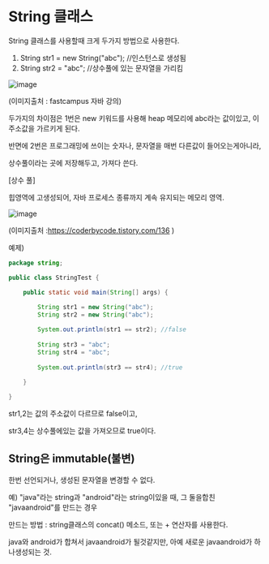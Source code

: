 # String 클래스

String 클래스를 사용할때 크게 두가지 방법으로 사용한다.
1. String str1 = new String("abc"); //인스턴스로 생성됨
2. String str2 = "abc"; //상수풀에 있는 문자열을 가리킴

![image](https://user-images.githubusercontent.com/85108615/190542122-8b0a5adf-52d2-44fc-8dca-2aa682cb3d12.png)

(이미지출처 : fastcampus 자바 강의)

두가지의 차이점은 1번은 new 키워드를 사용해 heap 메모리에 abc라는 값이있고, 이 주소값을 가르키게 된다.

반면에 2번은 프로그래밍에 쓰이는 숫자나, 문자열을 매번 다른값이 들어오는게아니라,

상수풀이라는 곳에 저장해두고, 가져다 쓴다. 

[상수 풀]

힙영역에 고생성되어, 자바 프로세스 종류까지 계속 유지되는 메모리 영역.

![image](https://user-images.githubusercontent.com/85108615/190543806-cc9d60fb-bd12-404d-bf92-bf8a3f582932.png)

(이미지출처 :https://coderbycode.tistory.com/136 )


예제) 
```java
package string;

public class StringTest {

	public static void main(String[] args) {
		
		String str1 = new String("abc");
		String str2 = new String("abc");

		System.out.println(str1 == str2); //false
		
		String str3 = "abc";
		String str4 = "abc";
		
		System.out.println(str3 == str4); //true
		
	}

}

```
str1,2는 값의 주소값이 다르므로 false이고,

str3,4는 상수풀에있는 값을 가져오므로 true이다.

## String은 immutable(불변)
한번 선언되거나, 생성된 문자열을 변경할 수 없다.

예) "java"라는 string과 "android"라는 string이있을 때, 그 둘을합친 "javaandroid"를 만드는 경우

만드는 방법 : string클래스의 concat() 메소드, 또는 + 연산자를 사용한다.

java와 android가 합쳐서 javaandroid가 될것같지만, 아예 새로운 javaandroid가 하나생성되는 것.





